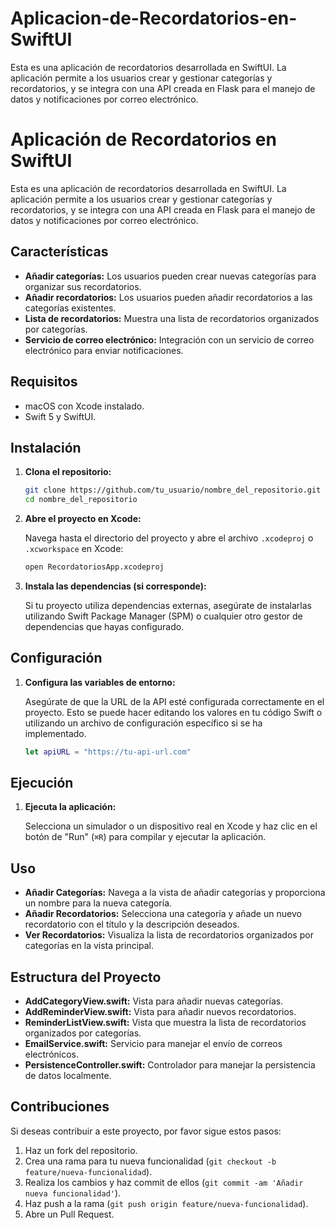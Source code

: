 # Aplicacion-de-Recordatorios-en-SwiftUI
Esta es una aplicación de recordatorios desarrollada en SwiftUI. La aplicación permite a los usuarios crear y gestionar categorías y recordatorios, y se integra con una API creada en Flask para el manejo de datos y notificaciones por correo electrónico.


# Aplicación de Recordatorios en SwiftUI

Esta es una aplicación de recordatorios desarrollada en SwiftUI. La aplicación permite a los usuarios crear y gestionar categorías y recordatorios, y se integra con una API creada en Flask para el manejo de datos y notificaciones por correo electrónico.

## Características

- **Añadir categorías:** Los usuarios pueden crear nuevas categorías para organizar sus recordatorios.
- **Añadir recordatorios:** Los usuarios pueden añadir recordatorios a las categorías existentes.
- **Lista de recordatorios:** Muestra una lista de recordatorios organizados por categorías.
- **Servicio de correo electrónico:** Integración con un servicio de correo electrónico para enviar notificaciones.

## Requisitos

- macOS con Xcode instalado.
- Swift 5 y SwiftUI.

## Instalación

1. **Clona el repositorio:**

    ```bash
    git clone https://github.com/tu_usuario/nombre_del_repositorio.git
    cd nombre_del_repositorio
    ```

2. **Abre el proyecto en Xcode:**

    Navega hasta el directorio del proyecto y abre el archivo `.xcodeproj` o `.xcworkspace` en Xcode:

    ```bash
    open RecordatoriosApp.xcodeproj
    ```

3. **Instala las dependencias (si corresponde):**

    Si tu proyecto utiliza dependencias externas, asegúrate de instalarlas utilizando Swift Package Manager (SPM) o cualquier otro gestor de dependencias que hayas configurado.

## Configuración

1. **Configura las variables de entorno:**

    Asegúrate de que la URL de la API esté configurada correctamente en el proyecto. Esto se puede hacer editando los valores en tu código Swift o utilizando un archivo de configuración específico si se ha implementado.

    ```swift
    let apiURL = "https://tu-api-url.com"
    ```

## Ejecución

1. **Ejecuta la aplicación:**

    Selecciona un simulador o un dispositivo real en Xcode y haz clic en el botón de "Run" (`⌘R`) para compilar y ejecutar la aplicación.

## Uso

- **Añadir Categorías:** Navega a la vista de añadir categorías y proporciona un nombre para la nueva categoría.
- **Añadir Recordatorios:** Selecciona una categoría y añade un nuevo recordatorio con el título y la descripción deseados.
- **Ver Recordatorios:** Visualiza la lista de recordatorios organizados por categorías en la vista principal.

## Estructura del Proyecto

- **AddCategoryView.swift:** Vista para añadir nuevas categorías.
- **AddReminderView.swift:** Vista para añadir nuevos recordatorios.
- **ReminderListView.swift:** Vista que muestra la lista de recordatorios organizados por categorías.
- **EmailService.swift:** Servicio para manejar el envío de correos electrónicos.
- **PersistenceController.swift:** Controlador para manejar la persistencia de datos localmente.

## Contribuciones

Si deseas contribuir a este proyecto, por favor sigue estos pasos:

1. Haz un fork del repositorio.
2. Crea una rama para tu nueva funcionalidad (`git checkout -b feature/nueva-funcionalidad`).
3. Realiza los cambios y haz commit de ellos (`git commit -am 'Añadir nueva funcionalidad'`).
4. Haz push a la rama (`git push origin feature/nueva-funcionalidad`).
5. Abre un Pull Request.
